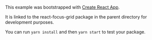 This example was bootstrapped with [Create React App](https://github.com/facebook/create-react-app).

It is linked to the react-focus-grid package in the parent directory for development purposes.

You can run `yarn install` and then `yarn start` to test your package.

